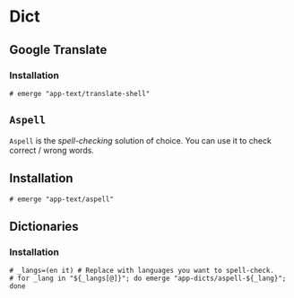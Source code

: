 # Dict

## Google Translate

### Installation

```ShellSession
# emerge "app-text/translate-shell"
```

## `Aspell`

`Aspell` is the *spell-checking* solution of choice.
You can use it to check correct / wrong words.

## Installation

```ShellSession
# emerge "app-text/aspell"
```

## Dictionaries

### Installation

```ShellSession
# _langs=(en it) # Replace with languages you want to spell-check.
# for _lang in "${_langs[@]}"; do emerge "app-dicts/aspell-${_lang}"; done
```
